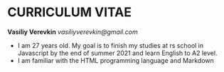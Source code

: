 # CURRICULUM VITAE
 **Vasiliy Verevkin** _vasiliyverevkin@gmail.com_
* I am 27 years old. My goal is to finish my studies at rs school in Javascript by the end of summer 2021 and learn English to A2 level.
* I am familiar with the HTML programming language and Markdown
